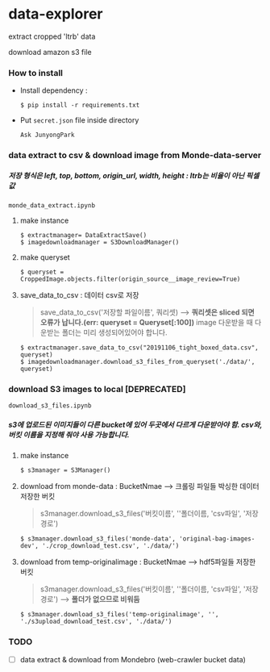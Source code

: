 # data-explorer #

extract cropped 'ltrb' data

download amazon s3 file

### How to install ###

- Install dependency :

    ```
    $ pip install -r requirements.txt
    ```

- Put `secret.json` file inside directory

    ```
    Ask JunyongPark
    ```
   
### data extract to csv & download image from Monde-data-server

##### 저장 형식은 left, top, bottom, origin_url, width, height : ltrb는 비율이 아닌 픽셀값 #####

```monde_data_extract.ipynb```
    
1. make instance
    ```
    $ extractmanager= DataExtractSave()
    $ imagedownloadmanager = S3DownloadManager()
    ```
2. make queryset
    ```
    $ queryset = CroppedImage.objects.filter(origin_source__image_review=True)
    ```
 
3. save_data_to_csv : 데이터 csv로 저장
    > save_data_to_csv('저장할 파일이름', 쿼리셋) --> **쿼리셋은 sliced 되면 오류가 납니다.(err: queryset = Queryset[:100])**
    > image 다운받을 때 다운받는 폴더는 미리 생성되어있어야 합니다. 
    ```    
    $ extractmanager.save_data_to_csv("20191106_tight_boxed_data.csv", queryset)
    $ imagedownloadmanager.download_s3_files_from_queryset('./data/', queryset)
    ```
    

### download S3 images to local [DEPRECATED] ###

```download_s3_files.ipynb```

##### s3에 업로드된 이미지들이 다른 bucket에 있어 두곳에서 다르게 다운받아야 함. csv와, 버킷 이름을 지정해 줘야 사용 가능합니다.


1. make instance
    ```
    $ s3manager = S3Manager()
    ```
    
2. download from monde-data : BucketNmae --> 크롤링 파일들 박싱한 데이터 저장한 버킷
    > s3manager.download_s3_files('버킷이름', ''폴더이름, 'csv파일', '저장경로')
    ```
    $ s3manager.download_s3_files('monde-data', 'original-bag-images-dev', './crop_download_test.csv', './data/')
    ```
    
3. download from temp-originalimage : BucketNmae --> hdf5파일들 저장한 버킷
    > s3manager.download_s3_files('버킷이름', ''폴더이름, 'csv파일', '저장경로') --> **폴더가 없으므로 비워둠**
    ```
    $ s3manager.download_s3_files('temp-originalimage', '', './s3upload_download_test.csv', './data/')
    ```

### TODO ###
- [ ] data extract & download from Mondebro (web-crawler bucket data)
